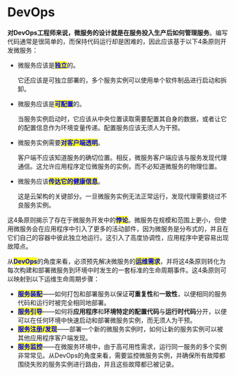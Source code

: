 # DevOps

**对DevOps工程师来说，微服务的设计就是在服务投入生产后如何管理服务**。编写代码通常是很简单的，而保持代码运行却是困难的，因此应该基于以下4条原则开发微服务：

*   微服务应该是<mark style="color:blue;">**独立**</mark>的。

    它还应该是可独立部署的，多个服务实例可以使用单个软件制品进行启动和拆卸。
*   微服务应该是<mark style="color:blue;">**可配置**</mark>的。

    当服务实例启动时，它应该从中央位置读取需要配置其自身的数据，或者让它的配置信息作为环境变量传递。配置服务应该无须人为干预。
*   微服务实例需要<mark style="color:blue;">**对客户端透明**</mark>。

    客户端不应该知道服务的确切位置。相反，微服务客户端应该与服务发现代理通信。这允许应用程序定位微服务的实例，而不必知道微服务的物理位置。
*   微服务应该<mark style="color:blue;">**传达它的健康信息**</mark>。

    这是云架构的关键部分。一旦微服务实例无法正常运行，发现代理需要绕过不良服务实例。

这4条原则揭示了存在于微服务开发中的<mark style="color:blue;">**悖论**</mark>。微服务在规模和范围上更小，但使用微服务会在应用程序中引入了更多的活动部件，因为微服务是分布式的，并且在它们自己的容器中彼此独立地运行。这引入了高度协调性，应用程序中更容易出现故障点。

从<mark style="color:blue;">**DevOps**</mark>的角度来看，必须预先解决微服务的<mark style="color:blue;">**运维需求**</mark>，并将这4条原则转化为每次构建和部署微服务到环境中时发生的一套标准的生命周期事件。这4条原则可以映射到以下运维生命周期步骤：

* <mark style="color:blue;">**服务装配**</mark>——如何打包和部署服务以保证**可重复性**和**一致性**，以便相同的服务代码和运行时被完全相同地部署。
* <mark style="color:blue;">**服务引导**</mark>——如何将**应用程序**和**环境特定的配置代码**与**运行时代码**分开，以便可以在任何环境中快速启动和部署微服务实例，而无须人为干预。
* <mark style="color:blue;">**服务注册/发现**</mark>——部署一个新的微服务实例时，如何让新的服务实例可以被其他应用程序客户端发现。
* <mark style="color:blue;">**服务监控**</mark>——在微服务环境中，由于高可用性需求，运行同一服务的多个实例非常常见。从DevOps的角度来看，需要监控微服务实例，并确保所有故障都围绕失败的服务实例进行路由，并且这些故障都已被记录。
